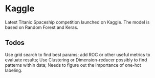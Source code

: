 # Kaggle
Latest Titanic Spaceship competition launched on Kaggle. The model is based on Random Forest and Keras.
## Todos
Use grid search to find best params; 
add ROC or other useful metrics to evaluate results;
Use Clustering or Dimension-reducer possibly to find patterns within data;
Needs to figure out the importance of one-hot labeling.
